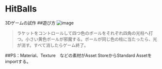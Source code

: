 # HitBalls
3Dゲームの試作
##遊び方
![image](https://github.com/tommarolo123/HitBalls/blob/master/hitballs.gif)
>ラケットをコントロールして四つ色のボールをそれぞれ四角の光柱へ打つ。小さい黄色ボールが邪魔する。ボールが同じ色の柱に当たったら、光が消す。すべて消したらゲーム終了。

##PS：Material、Texture　などの素材がAsset StoreからStandard Assetをimportする。